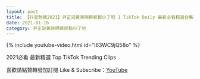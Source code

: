 ```yaml
---
layout: post
title: 【抖音熱搜2021】尹正说黄晓明裤衩都小了吧 1 TikTok Daily 最新必看精選合集2021 01 16
date: 2021-01-16
category: 尹正说黄晓明裤衩都小了吧
---
```


{% include youtube-video.html id="l63WC9jQ58o" %}

2021必看 最新精選 Top TikTok Trending Clips

喜歡請點贊轉發加訂閱 Like & Subscribe：[YouTube](https://www.youtube.com/channel/UCAoR7VcanIPd04uEq_GIylA/videos)

